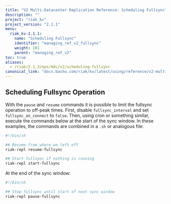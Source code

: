 ```yaml
---
title: "V2 Multi-Datacenter Replication Reference: Scheduling Fullsync"
description: ""
project: "riak_kv"
project_version: "2.1.1"
menu:
  riak_kv-2.1.1:
    name: "Scheduling Fullsync"
    identifier: "managing_ref_v2_fullsync"
    weight: 101
    parent: "managing_ref_v2"
toc: true
aliases:
  - /riak/2.1.3/ops/mdc/v2/scheduling-fullsync
canonical_link: "docs.basho.com/riak/kv/latest/using/reference/v2-multi-datacenter/scheduling-fullsync"
---
```


## Scheduling Fullsync Operation

With the `pause` and `resume` commands it is possible to limit the
fullsync operation to off-peak times. First, disable `fullsync_interval`
and set `fullsync_on_connect` to `false`. Then, using cron or something
similar, execute the commands below at the start of the sync window.
In these examples, the commands are combined in a `.sh` or analogous
file:

```bash
#!/bin/sh

## Resume from where we left off
riak-repl resume-fullsync

## Start fullsync if nothing is running
riak-repl start-fullsync
```

At the end of the sync window:

```bash
#!/bin/sh

## Stop fullsync until start of next sync window
riak-repl pause-fullsync
```
